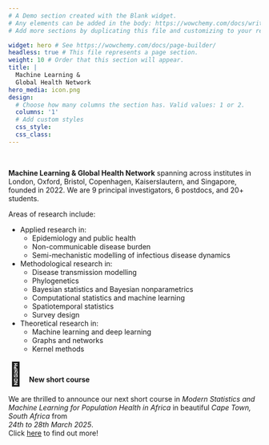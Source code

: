 ```yaml
---
# A Demo section created with the Blank widget.
# Any elements can be added in the body: https://wowchemy.com/docs/writing-markdown-latex/
# Add more sections by duplicating this file and customizing to your requirements.

widget: hero # See https://wowchemy.com/docs/page-builder/
headless: true # This file represents a page section.
weight: 10 # Order that this section will appear.
title: |
  Machine Learning &  
  Global Health Network
hero_media: icon.png
design:
  # Choose how many columns the section has. Valid values: 1 or 2.
  columns: '1'
  # Add custom styles
  css_style:
  css_class:
---
```


<br>

**Machine Learning & Global Health Network** spanning across institutes in London, Oxford, Bristol, Copenhagen, Kaiserslautern, and Singapore, founded in 2022. We are 9 principal investigators, 6 postdocs, and 20+ students.


Areas of research include:

* Applied research in:
  * Epidemiology and public health 
  * Non-communicable disease burden
  * Semi-mechanistic modelling of infectious disease dynamics
* Methodological research in:
  * Disease transmission modelling
  * Phylogenetics
  * Bayesian statistics and Bayesian nonparametrics
  * Computational statistics and machine learning
  * Spatiotemporal statistics
  * Survey design
* Theoretical research in:
  * Machine learning and deep learning
  * Graphs and networks
  * Kernel methods


<text style="font-size: 45px;">📢</text> &nbsp; **New short course**

We are thrilled to announce our next short course in *Modern Statistics and Machine Learning for Population Health in Africa* in beautiful *Cape Town, South Africa* from <br>*24th to 28th March 2025*.
<br>
Click [here](https://mlgh.net/ms_ml_short_course/overview/) to find out more!
